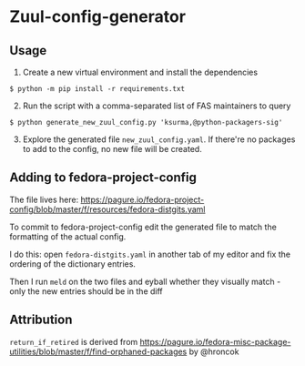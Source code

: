 # Zuul-config-generator

## Usage

1. Create a new virtual environment and install the dependencies 

```
$ python -m pip install -r requirements.txt
```

2. Run the script with a comma-separated list of FAS maintainers to query
```
$ python generate_new_zuul_config.py 'ksurma,@python-packagers-sig'
```

3. Explore the generated file `new_zuul_config.yaml`. If there're no packages to add to the config, no new file will be created.

## Adding to fedora-project-config

The file lives here: https://pagure.io/fedora-project-config/blob/master/f/resources/fedora-distgits.yaml

To commit to fedora-project-config edit the generated file to match the formatting of the actual config.

I do this: open `fedora-distgits.yaml` in another tab of my editor and fix the ordering of the dictionary entries.

Then I run `meld` on the two files and eyball whether they visually match - only the new entries should be in the diff


## Attribution

`return_if_retired` is derived from https://pagure.io/fedora-misc-package-utilities/blob/master/f/find-orphaned-packages by @hroncok
